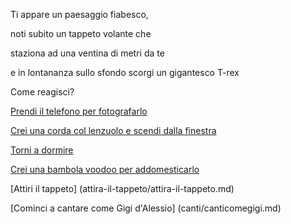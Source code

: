 
Ti appare un paesaggio fiabesco,

noti subito un tappeto volante che 

staziona ad una ventina di metri da te

e in lontananza sullo sfondo scorgi un gigantesco T-rex

Come reagisci?

[Prendi il telefono per fotografarlo](mangiato/mangiato.md)

[Crei una corda col lenzuolo e scendi dalla finestra](cadi/cadi.md)

[Torni a dormire](../caramelle.md)

[Crei una bambola voodoo per addomesticarlo](tour/tour.md)

[Attiri il tappeto] (attira-il-tappeto/attira-il-tappeto.md)

[Cominci a cantare come Gigi d'Alessio] (canti/canticomegigi.md)


